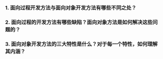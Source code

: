 ### 1. 面向过程开发方法与面向对象开发方法有哪些不同之处？

### 2. 面向过程的开发方法有哪些缺陷？面向对象方法是如何解决这些问题的？

### 3. 面向对象开发方法的三大特性是什么？对于每一个特性，如何理解其内涵？